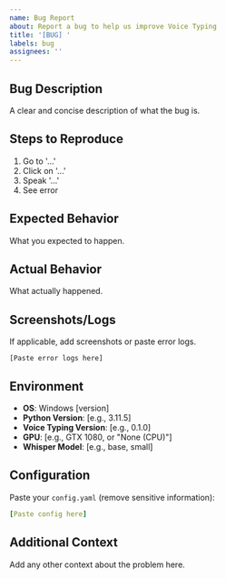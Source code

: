 ```yaml
---
name: Bug Report
about: Report a bug to help us improve Voice Typing
title: '[BUG] '
labels: bug
assignees: ''
---
```


## Bug Description
A clear and concise description of what the bug is.

## Steps to Reproduce
1. Go to '...'
2. Click on '...'
3. Speak '...'
4. See error

## Expected Behavior
What you expected to happen.

## Actual Behavior
What actually happened.

## Screenshots/Logs
If applicable, add screenshots or paste error logs.

```
[Paste error logs here]
```

## Environment
- **OS**: Windows [version]
- **Python Version**: [e.g., 3.11.5]
- **Voice Typing Version**: [e.g., 0.1.0]
- **GPU**: [e.g., GTX 1080, or "None (CPU)"]
- **Whisper Model**: [e.g., base, small]

## Configuration
Paste your `config.yaml` (remove sensitive information):
```yaml
[Paste config here]
```

## Additional Context
Add any other context about the problem here.
